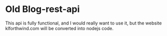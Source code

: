 #  Old Blog-rest-api

This api is fully functional, and I would really want to use it, but the website klforthwind.com will be converted into nodejs code.

